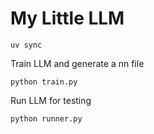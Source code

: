 # My Little LLM

```
uv sync
```

Train LLM and generate a nn file  
```
python train.py
```

Run LLM for testing   
```
python runner.py
```

